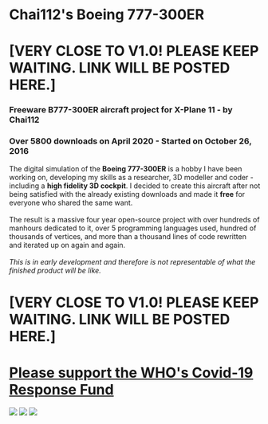 # Chai112's Boeing 777-300ER
# [VERY CLOSE TO V1.0! PLEASE KEEP WAITING. LINK WILL BE POSTED HERE.]

### Freeware B777-300ER aircraft project for X-Plane 11 - by Chai112
### Over 5800 downloads on April 2020 - Started on October 26, 2016

The digital simulation of the <b>Boeing 777-300ER</b> is a hobby I have been working on, developing my skills as a researcher, 3D modeller and coder - including a <b>high fidelity 3D cockpit</b>. I decided to create this aircraft after not being satisfied with the already existing downloads and made it <b>free</b> for everyone who shared the same want.\
\
The result is a massive four year open-source project with over hundreds of manhours dedicated to it, over 5 programming languages used, hundred of thousands of vertices, and more than a thousand lines of code rewritten and iterated up on again and again.\
\
<i>This is in early development and therefore is not representable of what the finished product will be like.</i>

# [VERY CLOSE TO V1.0! PLEASE KEEP WAITING. LINK WILL BE POSTED HERE.]
# [Please support the WHO's Covid-19 Response Fund](https://grabify.link/7CNI2R)
[![](https://github.com/Chai112/Boeing-777-300ER/blob/master/docs/s/who%20logo.jpg)](https://grabify.link/7CNI2R)
![](https://github.com/Chai112/Chai112-s-Boeing-777-300ER/blob/master/screenshots/Screenshot%20(901).png)
![](https://github.com/Chai112/Boeing-777-300ER/blob/master/docs/s/cockpit.jpg)

